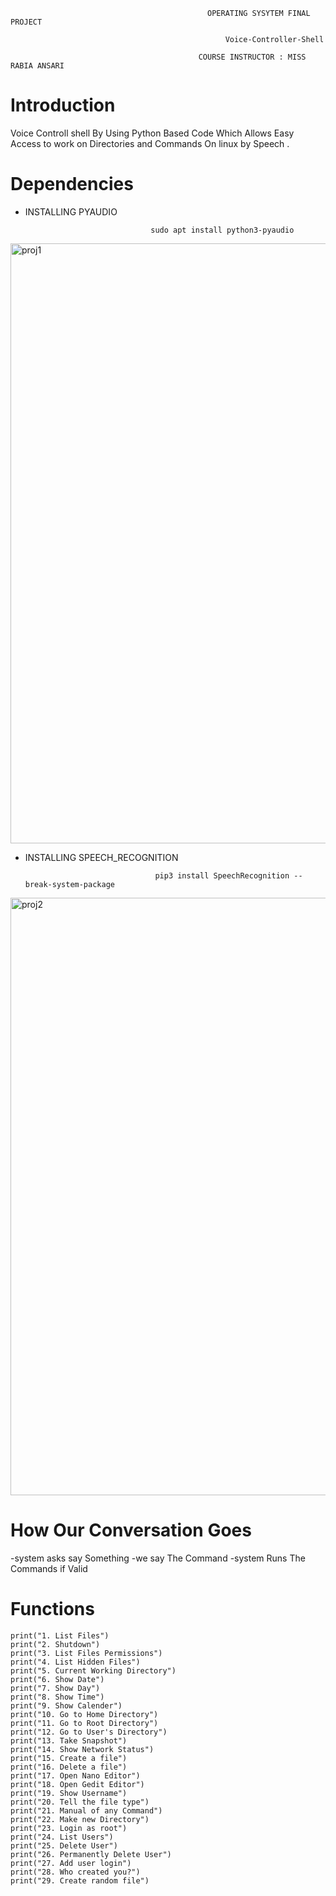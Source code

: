                                                 OPERATING SYSYTEM FINAL PROJECT
                                                                                        
                                                    Voice-Controller-Shell
                                                    
                                              COURSE INSTRUCTOR : MISS RABIA ANSARI  
   
# Introduction

Voice Controll shell By Using Python Based Code Which Allows Easy Access to work on Directories and Commands On linux by Speech .

# Dependencies

- INSTALLING PYAUDIO


                                  sudo apt install python3-pyaudio

<img width="960" alt="proj1" src="https://user-images.githubusercontent.com/110839535/236692044-d7d62474-c251-4888-9b0e-0b64e19236f7.PNG">

- INSTALLING SPEECH_RECOGNITION


                                   pip3 install SpeechRecognition --break-system-package

<img width="956" alt="proj2" src="https://user-images.githubusercontent.com/110839535/236692106-fc6a8eb8-b130-447c-8176-323b847d059b.PNG">

# How Our Conversation Goes

-system asks say Something
-we say The Command
-system Runs The Commands if Valid

# Functions

    print("1. List Files")
    print("2. Shutdown")
    print("3. List Files Permissions")
    print("4. List Hidden Files")
    print("5. Current Working Directory")
    print("6. Show Date")
    print("7. Show Day")
    print("8. Show Time")
    print("9. Show Calender")
    print("10. Go to Home Directory")
    print("11. Go to Root Directory")
    print("12. Go to User's Directory")
    print("13. Take Snapshot")
    print("14. Show Network Status")
    print("15. Create a file")
    print("16. Delete a file")
    print("17. Open Nano Editor")
    print("18. Open Gedit Editor")
    print("19. Show Username")
    print("20. Tell the file type")
    print("21. Manual of any Command")
    print("22. Make new Directory")
    print("23. Login as root")
    print("24. List Users")
    print("25. Delete User")
    print("26. Permanently Delete User")
    print("27. Add user login")
    print("28. Who created you?")
    print("29. Create random file")
   


